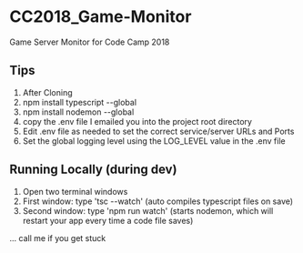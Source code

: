 # CC2018_Game-Monitor
Game Server Monitor for Code Camp 2018


## Tips

1. After Cloning
2. npm install typescript --global
3. npm install nodemon --global
4. copy the .env file I emailed you into the project root directory
5. Edit .env file as needed to set the correct service/server URLs and Ports
6. Set the global logging level using the LOG_LEVEL value in the .env file

## Running Locally (during dev)

1. Open two terminal windows
2. First window: type 'tsc --watch' (auto compiles typescript files on save)
3. Second window: type 'npm run watch' (starts nodemon, which will restart your app every time a code file saves)

... call me if you get stuck
